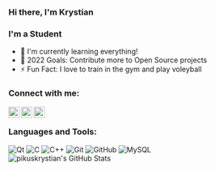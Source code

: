 ### Hi there, I'm Krystian 


### I'm a Student

- 🌱 I'm currently learning everything!
- 🥅 2022 Goals: Contribute more to Open Source projects
- ⚡ Fun Fact: I love to train in the gym and play voleyball




### Connect with me:
[<img align="left" alt="pikuskrystian  | YouTube"  width="22px" src="https://cdn.jsdelivr.net/npm/simple-icons@4.25.0/icons/linkedin.svg" />](https://www.linkedin.com/in/krystian-pikus-531201213/)
[<img align="left" alt="google.com" width="22px" src="https://cdn.jsdelivr.net/npm/simple-icons@v3/icons/gmail.svg" />](mailto:pikuskrystian@gmail.com)

[<img align="left" alt="google.com" width="22px" src="https://cdn.jsdelivr.net/npm/simple-icons@v3/icons/instagram.svg" />](https://www.instagram.com/krystianpikus/)





<br/>

### Languages and Tools:

![Qt](https://img.shields.io/badge/Qt-%23217346.svg?style=for-the-badge&logo=Qt&logoColor=white)
![C](https://img.shields.io/badge/c-%2300599C.svg?style=for-the-badge&logo=c&logoColor=white)
![C++](https://img.shields.io/badge/c++-%2300599C.svg?style=for-the-badge&logo=c%2B%2B&logoColor=white)
![Git](https://img.shields.io/badge/git-%23F05033.svg?style=for-the-badge&logo=git&logoColor=white)
![GitHub](https://img.shields.io/badge/github-%23121011.svg?style=for-the-badge&logo=github&logoColor=white)
![MySQL](https://img.shields.io/badge/mysql-%2300f.svg?style=for-the-badge&logo=mysql&logoColor=white)
<br/>
<img align="left" alt="pikuskrystian's GitHub Stats" src="https://github-readme-stats.vercel.app/api?username=pikuskrystian&show_icons=treu&hide_border=true"   />




